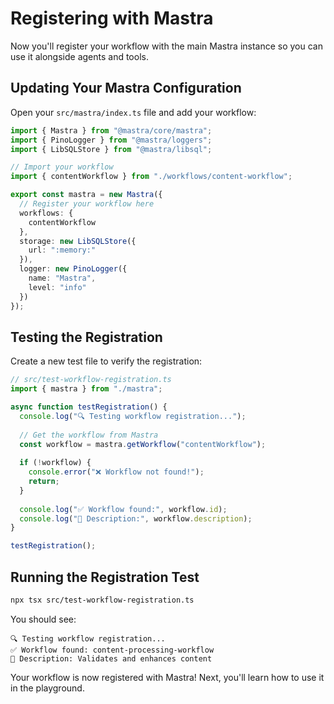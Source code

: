 # Registering with Mastra

Now you'll register your workflow with the main Mastra instance so you can use it alongside agents and tools.

## Updating Your Mastra Configuration

Open your `src/mastra/index.ts` file and add your workflow:

```typescript
import { Mastra } from "@mastra/core/mastra";
import { PinoLogger } from "@mastra/loggers";
import { LibSQLStore } from "@mastra/libsql";

// Import your workflow
import { contentWorkflow } from "./workflows/content-workflow";

export const mastra = new Mastra({
  // Register your workflow here
  workflows: {
    contentWorkflow
  },
  storage: new LibSQLStore({
    url: ":memory:"
  }),
  logger: new PinoLogger({
    name: "Mastra",
    level: "info"
  })
});
```

## Testing the Registration

Create a new test file to verify the registration:

```typescript
// src/test-workflow-registration.ts
import { mastra } from "./mastra";

async function testRegistration() {
  console.log("🔍 Testing workflow registration...");
  
  // Get the workflow from Mastra
  const workflow = mastra.getWorkflow("contentWorkflow");
  
  if (!workflow) {
    console.error("❌ Workflow not found!");
    return;
  }
  
  console.log("✅ Workflow found:", workflow.id);
  console.log("📝 Description:", workflow.description);
}

testRegistration();
```

## Running the Registration Test

```bash
npx tsx src/test-workflow-registration.ts
```

You should see:
```
🔍 Testing workflow registration...
✅ Workflow found: content-processing-workflow
📝 Description: Validates and enhances content
```

Your workflow is now registered with Mastra! Next, you'll learn how to use it in the playground.